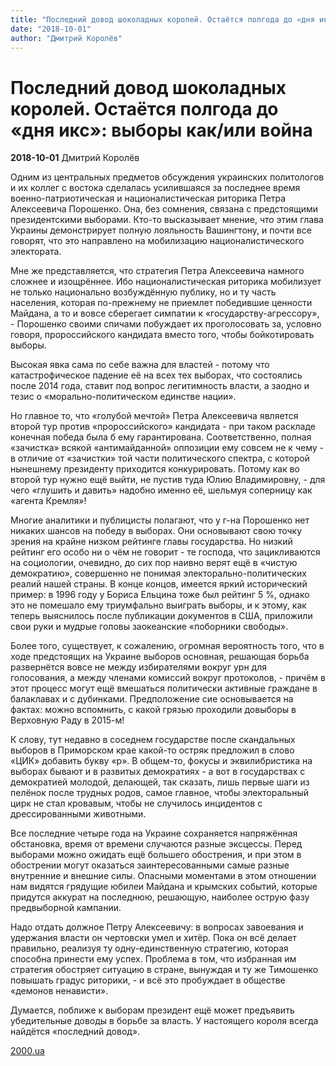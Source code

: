 ```yaml
---
title: "Последний довод шоколадных королей. Остаётся полгода до «дня икс»: выборы как/или война"
date: "2018-10-01"
author: "Дмитрий Королёв"
---
```


# Последний довод шоколадных королей. Остаётся полгода до «дня икс»: выборы как/или война

**2018-10-01** Дмитрий Королёв

Одним из центральных предметов обсуждения украинских политологов и их коллег с востока сделалась усилившаяся за последнее время военно-патриотическая и националистическая риторика Петра Алексеевича Порошенко. Она, без сомнения, связана с предстоящими президентскими выборами. Кто-то высказывает мнение, что этим глава Украины демонстрирует полную лояльность Вашингтону, и почти все говорят, что это направлено на мобилизацию националистического электората.

Мне же представляется, что стратегия Петра Алексеевича намного сложнее и изощрённее. Ибо националистическая риторика мобилизует не только национально возбуждённую публику, но и ту часть населения, которая по-прежнему не приемлет победившие ценности Майдана, а то и вовсе сберегает симпатии к «государству-агрессору», - Порошенко своими спичами побуждает их проголосовать за, условно говоря, пророссийского кандидата вместо того, чтобы бойкотировать выборы.

Высокая явка сама по себе важна для властей - потому что катастрофическое падение её на всех тех выборах, что состоялись после 2014 года, ставит под вопрос легитимность власти, а заодно и тезис о «морально-политическом единстве нации».

Но главное то, что «голубой мечтой» Петра Алексеевича является второй тур против «пророссийского» кандидата - при таком раскладе конечная победа была б ему гарантирована. Соответственно, полная «зачистка» всякой «антимайданной» оппозиции ему совсем не к чему - в отличие от «зачистки» той части политического спектра, с которой нынешнему президенту приходится конкурировать. Потому как во второй тур нужно ещё выйти, не пустив туда Юлию Владимировну, - для чего «глушить и давить» надобно именно её, шельмуя соперницу как «агента Кремля»!

Многие аналитики и публицисты полагают, что у г-на Порошенко нет никаких шансов на победу в выборах. Они основывают свою точку зрения на крайне низком рейтинге главы государства. Но низкий рейтинг его особо ни о чём не говорит - те господа, что зацикливаются на социологии, очевидно, до сих пор наивно верят ещё в «чистую демократию», совершенно не понимая электорально-политических реалий нашей страны. В конце концов, имеется яркий исторический пример: в 1996 году у Бориса Ельцина тоже был рейтинг 5 %, однако это не помешало ему триумфально выиграть выборы, и к этому, как теперь выяснилось после публикации документов в США, приложили свои руки и мудрые головы заокеанские «поборники свободы».

Более того, существует, к сожалению, огромная вероятность того, что в ходе предстоящих на Украине выборов основная, решающая борьба развернётся вовсе не между избирателями вокруг урн для голосования, а между членами комиссий вокруг протоколов, - причём в этот процесс могут ещё вмешаться политически активные граждане в балаклавах и с дубинками. Предположение сие основывается на фактах: можно вспомнить, с какой грязью проходили довыборы в Верховную Раду в 2015-м!

К слову, тут недавно в соседнем государстве после скандальных выборов в Приморском крае какой-то остряк предложил в слово «ЦИК» добавить букву «р». В общем-то, фокусы и эквилибристика на выборах бывают и в развитых демократиях - а вот в государствах с демократией молодой, делающей, так сказать, лишь первые шаги из пелёнок после трудных родов, самое главное, чтобы электоральный цирк не стал кровавым, чтобы не случилось инцидентов с дрессированными животными.

Все последние четыре года на Украине сохраняется напряжённая обстановка, время от времени случаются разные эксцессы. Перед выборами можно ожидать ещё большего обострения, и при этом в обострении могут оказаться заинтересованными самые разные внутренние и внешние силы. Опасными моментами в этом отношении нам видятся грядущие юбилеи Майдана и крымских событий, которые придутся аккурат на последнюю, решающую, наиболее острую фазу предвыборной кампании.

Надо отдать должное Петру Алексеевичу: в вопросах завоевания и удержания власти он чертовски умел и хитёр. Пока он всё делает правильно, реализуя ту одну-единственную стратегию, которая способна принести ему успех. Проблема в том, что избранная им стратегия обостряет ситуацию в стране, вынуждая и ту же Тимошенко повышать градус риторики, - и всё это пробуждает в обществе «демонов ненависти».

Думается, поближе к выборам президент ещё может предъявить убедительные доводы в борьбе за власть. У настоящего короля всегда найдётся «последний довод».

[2000.ua](https://www.2000.ua/blogi/avtorskie-kolonki_blogi/poslednii-dovod-shokoladnyh-korolei.htm)